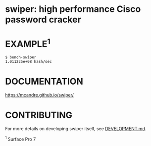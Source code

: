 # swiper: high performance Cisco password cracker

# EXAMPLE<sup>1</sup>

```console
$ bench-swiper
1.011225e+08 hash/sec
```

# DOCUMENTATION

https://mcandre.github.io/swiper/

# CONTRIBUTING

For more details on developing swiper itself, see [DEVELOPMENT.md](DEVELOPMENT.md).

<sup>1</sup> Surface Pro 7
